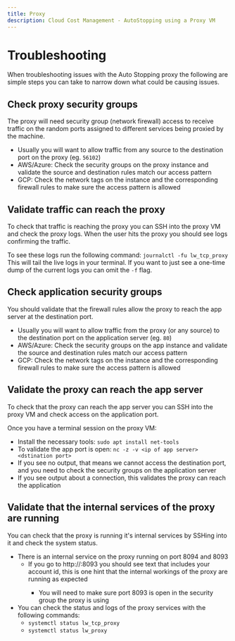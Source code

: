 ```yaml
---
title: Proxy
description: Cloud Cost Management - AutoStopping using a Proxy VM
---
```


# Troubleshooting

When troubleshooting issues with the Auto Stopping proxy the following are simple steps you can take to narrow down what could be causing issues.

## Check proxy security groups

The proxy will need security group (network firewall) access to receive traffic on the random ports assigned to different services being proxied by the machine.

- Usually you will want to allow traffic from any source to the destination port on the proxy (eg. `56102`)
- AWS/Azure: Check the security groups on the proxy instance and validate the source and destination rules match our access pattern
- GCP: Check the network tags on the instance and the corresponding firewall rules to make sure the access pattern is allowed

## Validate traffic can reach the proxy

To check that traffic is reaching the proxy you can SSH into the proxy VM and check the proxy logs. When the user hits the proxy you should see logs confirming the traffic.

To see these logs run the following command: `journalctl -fu lw_tcp_proxy`
This will tail the live logs in your terminal. If you want to just see a one-time dump of the current logs you can omit the `-f` flag.

## Check application security groups

You should validate that the firewall rules allow the proxy to reach the app server at the destination port.

- Usually you will want to allow traffic from the proxy (or any source) to the destination port on the application server (eg. `80`)
- AWS/Azure: Check the security groups on the app instance and validate the source and destination rules match our access pattern
- GCP: Check the network tags on the instance and the corresponding firewall rules to make sure the access pattern is allowed

## Validate the proxy can reach the app server

To check that the proxy can reach the app server you can SSH into the proxy VM and check access on the application port.

Once you have a terminal session on the proxy VM:
- Install the necessary tools: `sudo apt install net-tools`
- To validate the app port is open: `nc -z -v <ip of app server> <dstination port>` 
- If you see no output, that means we cannot access the destination port, and you need to check the security groups on the application server
- If you see output about a connection, this validates the proxy can reach the application

## Validate that the internal services of the proxy are running
        
You can check that the proxy is running it's internal services by SSHing into it and check the system status.

- There is an internal service on the proxy running on port 8094 and 8093
    - If you go to http://<ip of proxy>:8093 you should see text that includes your account id, this is one hint that the internal workings of the proxy are running as expected
        - You will need to make sure port 8093 is open in the security group the proxy is using
- You can check the status and logs of the proxy services with the following commands:
    - `systemctl status lw_tcp_proxy`
    - `systemctl status lw_proxy`
